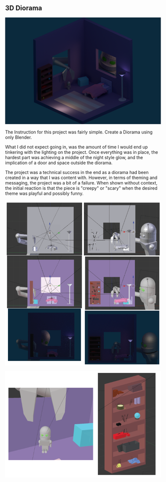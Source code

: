 <h2>
3D Diorama
</h2>

![Boom Final Product](/3D/FinalRender/Final_Cover.png)

<p>The Instruction for this project was fairly simple. Create a Diorama using only Blender.
</p>

<p>What I did not expect going in, was the amount of time I would end up tinkering with the lighting on the project. Once everything was in place, the hardest part was achieving a middle of the night style glow, and the implication of a door and space outside the diorama.
</p>
<p>
The project was a technical success in the end as a diorama had been created in a way that I was content with. However, in terms of theming and messaging, the project was a bit of a failure. When shown without context, the initial reaction is that the piece is "creepy" or "scary" when the desired theme was playful and possibly funny.
</p>

![Progress](/3D/FinalRender/RobotCollect.png)

![CloseUps](/3D/FinalRender/closeups.png)
